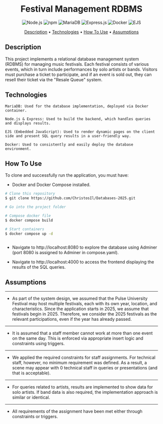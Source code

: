 <h1 align="center">Festival Management RDBMS</h1> 
<p align="center"> 
<!-- Node.js badge --> <a><img src="https://img.shields.io/badge/Node.js-v22.15.0-brightgreen" alt="Node.js"></a> 
<!-- npm badge --> <a><img src="https://img.shields.io/badge/npm-v10.9.2-blue" alt="npm"></a>
<!-- MariaDB badge --> <a><img src="https://img.shields.io/badge/Database-MariaDB-lightblue" alt="MariaDB"></a>
<!-- Express.js badge --> <a><img src="https://img.shields.io/badge/Framework-Express-black" alt="Express.js"></a> 
<!-- Docker badge --> <a><img src="https://img.shields.io/badge/Container-Docker-blue" alt="Docker"></a> 
<!-- EJS badge --> <a><img src="https://img.shields.io/badge/Template-EJS-yellow" alt="EJS"></a> </p> <p align="center">
<a href="#description">Description</a> • <a href="#technologies">Technologies</a> • <a href="#how-to-use">How To Use</a> • <a href="#assumptions">Assumptions</a> </p>

## Description

This project implements a relational database management system (RDBMS) for managing music festivals. Each festival consists of various events, which in turn include performances by solo artists or bands. Visitors must purchase a ticket to participate, and if an event is sold out, they can resell their ticket via the "Resale Queue" system.

## Technologies

    MariaDB: Used for the database implementation, deployed via Docker container.

    Node.js & Express: Used to build the backend, which handles queries and displays results.

    EJS (Embedded JavaScript): Used to render dynamic pages on the client side and present SQL query results in a user-friendly way.

    Docker: Used to consistently and easily deploy the database environment.

## How To Use

To clone and successfully run the application, you must have:

* Docker and Docker Compose installed.

```bash
# Clone this repository
$ git clone https://github.com/ChristosIl/Databases-2025.git

# Go into the project folder 

# Compose docker file
$ docker compose build

# Start containers
$ docker compose up -d



```

* Navigate to http://localhost:8080 to explore the database using Adminer (port 8080 is assigned to Adminer in compose.yaml).

* Navigate to http://localhost:4000 to access the frontend displaying the results of the SQL queries.

## Assumptions

----
* As part of the system design, we assumed that the Pulse University Festival may host multiple festivals, each with its own year, location, and characteristics.
Since the application starts in 2025, we assume that festivals begin in 2025. Therefore, we consider the 2025 festivals as the relevant participations, even if the year has already passed.
----
* It is assumed that a staff member cannot work at more than one event on the same day. This is enforced via appropriate insert logic and constraints using triggers.
----
* We applied the required constraints for staff assignments. For technical staff, however, no minimum requirement was defined. As a result, a scene may appear with 0 technical staff in queries or presentations (and that is acceptable).
----
* For queries related to artists, results are implemented to show data for solo artists. If band data is also required, the implementation approach is similar or identical.
----
* All requirements of the assignment have been met either through constraints or triggers.

